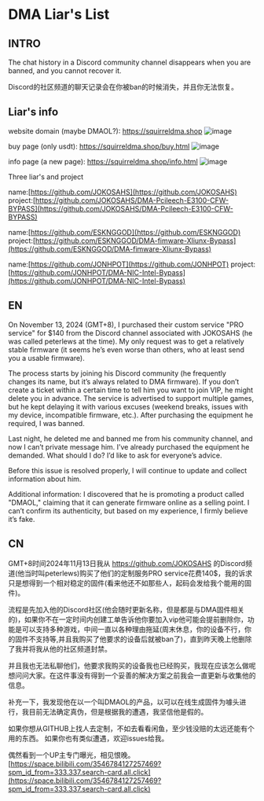 # DMA Liar's List

## INTRO

The chat history in a Discord community channel disappears when you are banned, and you cannot recover it.

Discord的社区频道的聊天记录会在你被ban的时候消失，并且你无法恢复。

## Liar's info

website domain (maybe DMAOL?): https://squirreldma.shop
![image](https://github.com/user-attachments/assets/d4f29d9c-c425-411e-b67c-6897d1cc255d)

buy page (only usdt): https://squirreldma.shop/buy.html
![image](https://github.com/user-attachments/assets/fe1157d4-505a-4ff6-8311-5470e3b996e4)

info page (a new page): https://squirreldma.shop/info.html
![image](https://github.com/user-attachments/assets/b7cc7341-3376-423e-a2a9-92f47ab3e7b2)

Three liar's and project

name:[https://github.com/JOKOSAHS](https://github.com/JOKOSAHS)
project:[https://github.com/JOKOSAHS/DMA-Pcileech-E3100-CFW-BYPASS](https://github.com/JOKOSAHS/DMA-Pcileech-E3100-CFW-BYPASS)

name:[https://github.com/ESKNGGOD](https://github.com/ESKNGGOD)
project:[https://github.com/ESKNGGOD/DMA-fimware-Xliunx-Bypass](https://github.com/ESKNGGOD/DMA-fimware-Xliunx-Bypass)

name:[https://github.com/JONHPOT](https://github.com/JONHPOT)
project:[https://github.com/JONHPOT/DMA-NIC-Intel-Bypass](https://github.com/JONHPOT/DMA-NIC-Intel-Bypass)


## EN

On November 13, 2024 (GMT+8), I purchased their custom service "PRO service" for $140 from the Discord channel associated with JOKOSAHS (he was called peterlews at the time). My only request was to get a relatively stable firmware (it seems he’s even worse than others, who at least send you a usable firmware).

The process starts by joining his Discord community (he frequently changes its name, but it’s always related to DMA firmware). If you don’t create a ticket within a certain time to tell him you want to join VIP, he might delete you in advance. The service is advertised to support multiple games, but he kept delaying it with various excuses (weekend breaks, issues with my device, incompatible firmware, etc.). After purchasing the equipment he required, I was banned.

Last night, he deleted me and banned me from his community channel, and now I can’t private message him. I’ve already purchased the equipment he demanded. What should I do? I’d like to ask for everyone’s advice.

Before this issue is resolved properly, I will continue to update and collect information about him.

Additional information:
I discovered that he is promoting a product called "DMAOL," claiming that it can generate firmware online as a selling point. I can’t confirm its authenticity, but based on my experience, I firmly believe it’s fake.

## CN

GMT+8时间2024年11月13日我从 https://github.com/JOKOSAHS 的Discord频道(他当时叫peterlews)购买了他们的定制服务PRO service花费140$，我的诉求只是想得到一个相对稳定的固件(看来他还不如那些人，起码会发给我个能用的固件)。

流程是先加入他的Discord社区(他会随时更新名称，但是都是与DMA固件相关的)，如果你不在一定时间内创建工单告诉他你要加入vip他可能会提前删除你，功能是可以支持多种游戏，中间一直以各种理由拖延(周末休息，你的设备不行，你的固件不支持等,并且我购买了他要求的设备后就被ban了)，直到昨天晚上他删除了我并将我从他的社区频道封禁。

并且我也无法私聊他们，他要求我购买的设备我也已经购买，我现在应该怎么做呢想问问大家。在这件事没有得到一个妥善的解决方案之前我会一直更新与收集他的信息。

补充一下，我发现他在以一个叫DMAOL的产品，以可以在线生成固件为噱头进行，我目前无法确定真伪，但是根据我的遭遇，我坚信他是假的。

如果你想从GITHUB上找人去定制，不如去看看闲鱼，至少钱没赔的太远还能有个用的东西。
如果你也有类似遭遇，欢迎issues给我。

偶然看到一个UP主专门曝光，相见恨晚。
[https://space.bilibili.com/3546784127257469?spm_id_from=333.337.search-card.all.click](https://space.bilibili.com/3546784127257469?spm_id_from=333.337.search-card.all.click)
